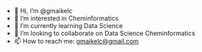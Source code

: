 - 👋 Hi, I’m @gmaikelc
- 👀 I’m interested in Cheminformatics
- 🌱 I’m currently learning Data Science
- 💞️ I’m looking to collaborate on Data Science Cheminformatics 
- 📫 How to reach me: gmaikelc@gmail.com

<!---
gmaikelc/gmaikelc is a ✨ special ✨ repository because its `README.md` (this file) appears on your GitHub profile.
You can click the Preview link to take a look at your changes.
--->
